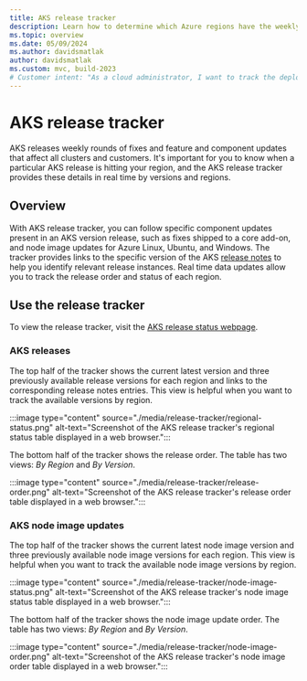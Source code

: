 ```yaml
---
title: AKS release tracker
description: Learn how to determine which Azure regions have the weekly AKS release deployments rolled out in real time. 
ms.topic: overview
ms.date: 05/09/2024
ms.author: davidsmatlak
author: davidsmatlak
ms.custom: mvc, build-2023
# Customer intent: "As a cloud administrator, I want to track the deployment status of AKS releases in real time by region, so that I can ensure my clusters are updated with the latest fixes and features promptly."
---
```


# AKS release tracker

AKS releases weekly rounds of fixes and feature and component updates that affect all clusters and customers. It's important for you to know when a particular AKS release is hitting your region, and the AKS release tracker provides these details in real time by versions and regions.

## Overview

With AKS release tracker, you can follow specific component updates present in an AKS version release, such as fixes shipped to a core add-on, and node image updates for Azure Linux, Ubuntu, and Windows. The tracker provides links to the specific version of the AKS [release notes][aks-release] to help you identify relevant release instances. Real time data updates allow you to track the release order and status of each region.

## Use the release tracker

To view the release tracker, visit the [AKS release status webpage][release-tracker-webpage].

### AKS releases

The top half of the tracker shows the current latest version and three previously available release versions for each region and links to the corresponding release notes entries. This view is helpful when you want to track the available versions by region.

:::image type="content" source="./media/release-tracker/regional-status.png" alt-text="Screenshot of the AKS release tracker's regional status table displayed in a web browser.":::

The bottom half of the tracker shows the release order. The table has two views: *By Region* and *By Version*.

:::image type="content" source="./media/release-tracker/release-order.png" alt-text="Screenshot of the AKS release tracker's release order table displayed in a web browser.":::

### AKS node image updates

The top half of the tracker shows the current latest node image version and three previously available node image versions for each region. This view is helpful when you want to track the available node image versions by region.

:::image type="content" source="./media/release-tracker/node-image-status.png" alt-text="Screenshot of the AKS release tracker's node image status table displayed in a web browser.":::

The bottom half of the tracker shows the node image update order. The table has two views: *By Region* and *By Version*.

:::image type="content" source="./media/release-tracker/node-image-order.png" alt-text="Screenshot of the AKS release tracker's node image order table displayed in a web browser.":::

<!-- LINKS - external -->
[aks-release]: https://github.com/Azure/AKS/releases
[release-tracker-webpage]: https://releases.aks.azure.com/webpage/index.html
